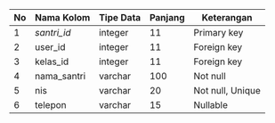 | No | Nama Kolom | Tipe Data | Panjang | Keterangan |
|----|---------------|-----------|---------|-----------------|
| 1  | _santri_id_   | integer   | 11      | Primary key     |
| 2  | user_id       | integer   | 11      | Foreign key     |
| 3  | kelas_id      | integer   | 11      | Foreign key     |
| 4  | nama_santri   | varchar   | 100     | Not null        |
| 5  | nis           | varchar   | 20      | Not null, Unique|
| 6  | telepon       | varchar   | 15      | Nullable        | 
